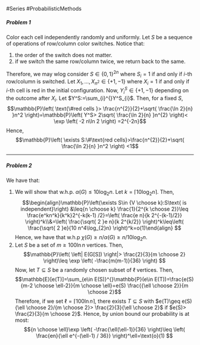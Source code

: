 #Series #ProbabilisticMethods 

##### Problem 1
Color each cell independently randomly and uniformly. Let $S$ be a sequence of operations of row/column color switches. Notice that:
1. the order of the switch does not matter. 
1. if we switch the same row/column twice, we return back to the same.

Therefore, we may wlog consider $S\in\{ 0,1 \}^{2n}$ where $S_{i}=1$ if and only if $i$-th row/column is switched. Let $X_{1},\dots,X_{n^{2}}\in \{ +1,-1 \}$ where $X_{i}=1$ if and only if $i$-th cell is red in the initial configuration. Now, $Y^S_{i}\in \{ +1,-1 \}$ depending on the outcome after $X_{i}$. Let $Y^S:=\sum_{i}^{}Y^S_{i}$. Then, for a fixed $S$, $$\mathbb{P}\left( \text{\#red cells }> \frac{n^{2}}{2}+\sqrt{ \frac{\ln 2}{n} }n^2 \right)=\mathbb{P}\left( Y^S> 2\sqrt{ \frac{\ln 2}{n} }n^{2} \right)< \exp \left( -2 n\ln 2 \right) =2^{-2n}$$Hence, $$\mathbb{P}\left( \exists S:\#\text{red cells}>\frac{n^{2}}{2}+\sqrt{ \frac{\ln 2}{n} }n^2  \right) <1$$


---
##### Problem 2
We have that:
1. We will show that w.h.p. $\alpha(G)\leq 10 \log_{2}n$. Let $k=\left\lceil10 \log_{2}n\right\rceil$. Then, $$\begin{align}\mathbb{P}\left(\exists S\in {V \choose k}:S\text{ is independent}\right) &\leq{n \choose k} \frac{1}{2^{k \choose 2}}\leq \frac{e^kn^k}{k^k}2^{-k(k-1) /2}=\left( \frac{e n}{k 2^{-(k-1)/2}} \right)^k\\&=\left( \frac{\sqrt{ 2 }e n}{k 2^{k/2}} \right)^k\leq\left( \frac{\sqrt{ 2 }e}{10  n^4\log_{2}n} \right)^k=o(1)\end{align} $$Hence, we have that w.h.p $\chi(G)\geq n / \alpha(G)\geq n/10 \log_{2} n$.
2. Let $S$ be a set of $m\geq 100\ln n$ vertices. Then, $$\mathbb{P}\left( \left| E(G[S]) \right|> \frac{2}{3}{m \choose 2} \right)\leq \exp \left( -\frac{m(m-1)}{36} \right) $$Now, let $T\subseteq S$ be a randomly chosen subset of $\ell$ vertices. Then, $$\mathbb{E}[e(T)]=\sum_{e\in E(S)}^{}\mathbb{P}(e\in E(T))=\frac{e(S){m-2 \choose \ell-2}}{m \choose \ell}=e(S) \frac{{\ell \choose 2}}{m \choose 2}$$Therefore, if we set $\ell=\left\lceil 100 \ln n\right\rceil$, there exists $T\subseteq S$ with $e(T)\geq e(S){\ell \choose 2}/{m \choose 2}> \frac{2}{3}{\ell \choose 2}$ if $e(S)> \frac{2}{3}{m \choose 2}$. Hence, by union bound our probability is at most: $${n \choose \ell}\exp \left( -\frac{\ell(\ell-1)}{36} \right)\leq \left( \frac{en}{\ell e^{-(\ell-1) / 36}} \right)^\ell=\text{o}(1)  $$